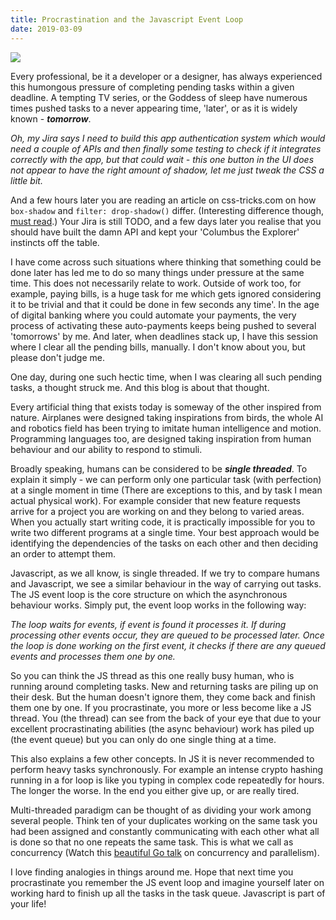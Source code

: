 ```yaml
---
title: Procrastination and the Javascript Event Loop
date: 2019-03-09
---
```


![](https://i.imgur.com/i7xSN37.jpg)

Every professional, be it a developer or a designer, has always experienced this humongous pressure of completing pending tasks within a given deadline. A tempting TV series, or the Goddess of sleep have numerous times pushed tasks to a never appearing time, 'later', or as it is widely known - **_tomorrow_**.

_Oh, my Jira says I need to build this app authentication system which would need a couple of APIs and then finally some testing to check if it integrates correctly with the app, but that could wait - this one button in the UI does not appear to have the right amount of shadow, let me just tweak the CSS a little bit._

And a few hours later you are reading an article on css-tricks.com on how `box-shadow` and `filter: drop-shadow()` differ. (Interesting difference though, [must read](https://css-tricks.com/breaking-css-box-shadow-vs-drop-shadow/).) Your Jira is still TODO, and a few days later you realise that you should have built the damn API and kept your 'Columbus the Explorer' instincts off the table.

I have come across such situations where thinking that something could be done later has led me to do so many things under pressure at the same time. This does not necessarily relate to work. Outside of work too, for example, paying bills, is a huge task for me which gets ignored considering it to be trivial and that it could be done in few seconds any time'. In the age of digital banking where you could automate your payments, the very process of activating these auto-payments keeps being pushed to several 'tomorrows' by me. And later, when deadlines stack up, I have this session where I clear all the pending bills, manually. I don't know about you, but please don't judge me.

One day, during one such hectic time, when I was clearing all such pending tasks, a thought struck me. And this blog is about that thought.

Every artificial thing that exists today is someway of the other inspired from nature. Airplanes were designed taking inspirations from birds, the whole AI and robotics field has been trying to imitate human intelligence and motion. Programming languages too, are designed taking inspiration from human behaviour and our ability to respond to stimuli.

Broadly speaking, humans can be considered to be **_single threaded_**. To explain it simply - we can perform only one particular task (with perfection) at a single moment in time (There are exceptions to this, and by task I mean actual physical work). For example consider that new feature requests arrive for a project you are working on and they belong to varied areas. When you actually start writing code, it is practically impossible for you to write two different programs at a single time. Your best approach would be identifying the dependencies of the tasks on each other and then deciding an order to attempt them.

Javascript, as we all know, is single threaded. If we try to compare humans and Javascript, we see a similar behaviour in the way of carrying out tasks. The JS event loop is the core structure on which the asynchronous behaviour works. Simply put, the event loop works in the following way:

_The loop waits for events, if event is found it processes it. If during processing other events occur, they are queued to be processed later. Once the loop is done working on the first event, it checks if there are any queued events and processes them one by one._

So you can think the JS thread as this one really busy human, who is running around completing tasks. New and returning tasks are piling up on their desk. But the human doesn't ignore them, they come back and finish them one by one. If you procrastinate, you more or less become like a JS thread. You (the thread) can see from the back of your eye that due to your excellent procrastinating abilities (the async behaviour) work has piled up (the event queue) but you can only do one single thing at a time.

This also explains a few other concepts. In JS it is never recommended to perform heavy tasks synchronously. For example an intense crypto hashing running in a for loop is like you typing in complex code repeatedly for hours. The longer the worse. In the end you either give up, or are really tired.

Multi-threaded paradigm can be thought of as dividing your work among several people. Think ten of your duplicates working on the same task you had been assigned and constantly communicating with each other what all is done so that no one repeats the same task. This is what we call as concurrency (Watch this [beautiful Go talk](https://blog.golang.org/concurrency-is-not-parallelism) on concurrency and parallelism).

I love finding analogies in things around me. Hope that next time you procrastinate you remember the JS event loop and imagine yourself later on working hard to finish up all the tasks in the task queue. Javascript is part of your life!
